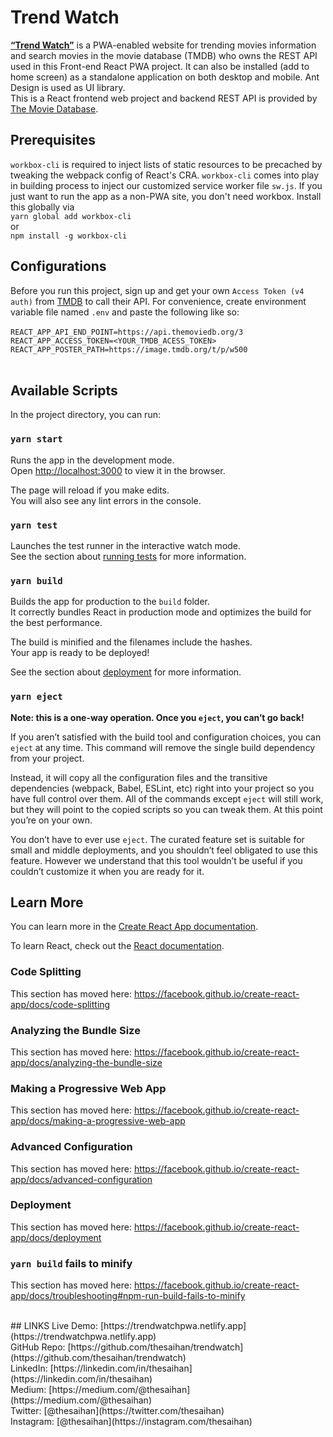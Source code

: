 # Trend Watch
[**“Trend Watch”**](https://trendwatchpwa.netlify.app) is a PWA-enabled website for trending movies information and search movies in the movie database (TMDB) who owns the REST API used in this Front-end React PWA project. It can also be installed (add to home screen) as a standalone application on both desktop and mobile. Ant Design is used as UI library.<br />
This is a React frontend web project and backend REST API is provided by [The Movie Database](http://themoviedb.org).<br/>

## Prerequisites
`workbox-cli` is required to inject lists of static resources to be precached by tweaking the webpack config of React's CRA. `workbox-cli` comes into play in building process to inject our customized service worker file `sw.js`. If you just want to run the app as a non-PWA site, you don't need workbox. Install this globally via <br />
`yarn global add workbox-cli` <br />
or <br />
`npm install -g workbox-cli` <br />

## Configurations

Before you run this project, sign up and get your own `Access Token (v4 auth)` from [TMDB](http://themoviedb.org) to call their API. For convenience, create environment variable file named `.env` and paste the following like so:<br/><br/>
`REACT_APP_API_END_POINT=https://api.themoviedb.org/3`<br/>
`REACT_APP_ACCESS_TOKEN=<YOUR_TMDB_ACESS_TOKEN>`<br/>
`REACT_APP_POSTER_PATH=https://image.tmdb.org/t/p/w500`<br/><br/>

## Available Scripts

In the project directory, you can run:

### `yarn start`

Runs the app in the development mode.<br />
Open [http://localhost:3000](http://localhost:3000) to view it in the browser.

The page will reload if you make edits.<br />
You will also see any lint errors in the console.

### `yarn test`

Launches the test runner in the interactive watch mode.<br />
See the section about [running tests](https://facebook.github.io/create-react-app/docs/running-tests) for more information.

### `yarn build`

Builds the app for production to the `build` folder.<br />
It correctly bundles React in production mode and optimizes the build for the best performance.

The build is minified and the filenames include the hashes.<br />
Your app is ready to be deployed!

See the section about [deployment](https://facebook.github.io/create-react-app/docs/deployment) for more information.

### `yarn eject`

**Note: this is a one-way operation. Once you `eject`, you can’t go back!**

If you aren’t satisfied with the build tool and configuration choices, you can `eject` at any time. This command will remove the single build dependency from your project.

Instead, it will copy all the configuration files and the transitive dependencies (webpack, Babel, ESLint, etc) right into your project so you have full control over them. All of the commands except `eject` will still work, but they will point to the copied scripts so you can tweak them. At this point you’re on your own.

You don’t have to ever use `eject`. The curated feature set is suitable for small and middle deployments, and you shouldn’t feel obligated to use this feature. However we understand that this tool wouldn’t be useful if you couldn’t customize it when you are ready for it.

## Learn More

You can learn more in the [Create React App documentation](https://facebook.github.io/create-react-app/docs/getting-started).

To learn React, check out the [React documentation](https://reactjs.org/).

### Code Splitting

This section has moved here: https://facebook.github.io/create-react-app/docs/code-splitting

### Analyzing the Bundle Size

This section has moved here: https://facebook.github.io/create-react-app/docs/analyzing-the-bundle-size

### Making a Progressive Web App

This section has moved here: https://facebook.github.io/create-react-app/docs/making-a-progressive-web-app

### Advanced Configuration

This section has moved here: https://facebook.github.io/create-react-app/docs/advanced-configuration

### Deployment

This section has moved here: https://facebook.github.io/create-react-app/docs/deployment

### `yarn build` fails to minify

This section has moved here: https://facebook.github.io/create-react-app/docs/troubleshooting#npm-run-build-fails-to-minify

<br />
## LINKS
Live Demo: [https://trendwatchpwa.netlify.app](https://trendwatchpwa.netlify.app)<br/>
GitHub Repo: [https://github.com/thesaihan/trendwatch](https://github.com/thesaihan/trendwatch)<br/>
LinkedIn: [https://linkedin.com/in/thesaihan](https://linkedin.com/in/thesaihan)<br/>
Medium: [https://medium.com/@thesaihan](https://medium.com/@thesaihan)<br/>
Twitter: [@thesaihan](https://twitter.com/thesaihan)<br/>
Instagram: [@thesaihan](https://instagram.com/thesaihan)<br/>
